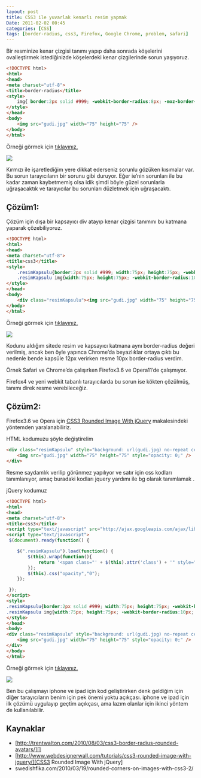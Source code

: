 ```yaml
---
layout: post
title: CSS3 ile yuvarlak kenarlı resim yapmak
Date: 2011-02-02 00:45
categories: [CSS]
tags: [border-radius, css3, Firefox, Google Chrome, problem, safari]
---
```


Bir resminize kenar çizgisi tanımı yapıp daha sonrada köşelerini
ovalleştirmek istediğinizde köşelerdeki kenar çizgilerinde sorun
yaşıyoruz.

```html
<!DOCTYPE html>
<html>
<head>
<meta charset="utf-8">
<title>border-radius</title>
<style>
	img{ border:2px solid #999; -webkit-border-radius:8px; -moz-border-radius:8px; border-radius:8px;}
</style>
</head>
<body>
	<img src="gudi.jpg" width="75" height="75" />
</body>
</html>
```

Örneği görmek için [tıklayınız.][]

![][100]

Kırmızı ile işaretlediğim yere dikkat ederseniz sorunlu gözüken
kısımalar var. Bu sorun tarayıcıların bir sorunu gibi duruyor. Eğer
ie’nin sorunları ile bu kadar zaman kaybetmemiş olsa idik şimdi böyle
güzel sorunlarla uğraşacaktık ve tarayıcılar bu sorunları düzletmek için
uğraşacaktı.

## Çözüm1:

Çözüm için dışa bir kapsayıcı div atayıp kenar çizgisi tanımını bu
katmana yaparak çözebiliyoruz.

```html
<!DOCTYPE html>
<html>
<head>
<meta charset="utf-8">
<title>css3</title>
<style>
	.resimKapsulu{border:2px solid #999; width:75px; height:75px; -webkit-border-radius:12px; -moz-border-radius:12px; border-radius:12px;}
	.resimKapsulu img{width:75px; height:75px; -webkit-border-radius:10px; -moz-border-radius:10px; border-radius:10px;}
</style>
</head>
<body>
	<div class="resimKapsulu"><img src="gudi.jpg" width="75" height="75" /></div>
</body>
</html>
```

Örneği görmek için [tıklayınız.][1]

![][2]

Kodunu aldığım sitede resim ve kapsayıcı katmana aynı border-radius
değeri verilmiş, ancak ben öyle yapınca Chrome’da beyazlıklar ortaya
çıktı bu nedenle bende kapsüle 12px verirken resme 10px border-radius
verdim.

Örnek Safari ve Chrome’da çalışırken Firefox3.6 ve Opera11’de
çalışmıyor.

Firefox4 ve yeni webkit tabanlı tarayıcılarda bu sorun ise kökten
çözülmüş, tanımı direk resme verebileceğiz.

## Çözüm2:

Firefox3.6 ve Opera için [CSS3 Rounded Image With jQuery][]
makalesindeki yöntemden yaralanabiliriz.

HTML kodumuzu şöyle değiştirelim

```html
<div class="resimKapsulu" style="background: url(gudi.jpg) no-repeat center center; width: 75px; height: 75px;">
	<img src="gudi.jpg" width="75" height="75" style="opacity: 0;" />
</div>
```

Resme saydamlık verilip görünmez yapılıyor ve satır için css kodları
tanımlanıyor, amaç buradaki kodları jquery yardımı ile bg olarak
tanımlamak .

jQuery kodumuz

```html
<!DOCTYPE html>
<html>
<head>
<meta charset="utf-8">
<title>css3</title>
<script type="text/javascript" src="http://ajax.googleapis.com/ajax/libs/jquery/1.5/jquery.min.js"></script>
<script type="text/javascript">
 $(document).ready(function() {

	$(".resimKapsulu").load(function() {
		$(this).wrap(function(){
			return '<span class="' + $(this).attr('class') + '" style="background:url(' + $(this).attr('src') + ') no-repeat center center; width: ' + $(this).width() + 'px; height: ' + $(this).height() + 'px;" />';
		});
		$(this).css("opacity","0");
	});

 });
</script>
<style>
.resimKapsulu{border:2px solid #999; width:75px; height:75px; -webkit-border-radius:12px; -moz-border-radius:12px; border-radius:12px;}
.resimKapsulu img{width:75px; height:75px; -webkit-border-radius:10px; -moz-border-radius:10px; border-radius:10px;}
</style>
</head>
<body>
<div class="resimKapsulu" style="background: url(gudi.jpg) no-repeat center center; width: 75px; height: 75px;">
	<img src="gudi.jpg" width="75" height="75" style="opacity: 0;" />
</div>
</body>
</html>
```

Örneği görmek için [tıklayınız.][3]

![][4]

Ben bu çalışmayı iphone ve ipad için kod geliştirirken denk geldiğim
için diğer tarayıcıların benim için pek önemi yoktu açıkçası. iphone ve
ipad için ilk çözümü uygulayıp geçtim açıkçası, ama lazım olanlar için
ikinci yöntem de kullanılabilir.

## Kaynaklar

-   [http://trentwalton.com/2010/08/03/css3-border-radius-rounded-avatars/][]
-   [http://www.webdesignerwall.com/tutorials/css3-rounded-image-with-jquery/][CSS3 Rounded Image With jQuery]
-   swedishfika.com/2010/03/19/rounded-corners-on-images-with-css3-2/

  [tıklayınız.]: /dokumanlar/border_radius_resim_.html
  [100]: https://lh5.googleusercontent.com/gLndP4VPjq8o0ReURiijye0gHVHNWXVLgerrYuZ7rDSTu5ZOkhayATtTmspfym08AUQhceJxvnhmSz_03Tr325FWhugB4g5-aC6OarKEqxlF0gcTiA
  [1]: /dokumanlar/border_radius_resim.html
  [2]: https://lh6.googleusercontent.com/BguAW9wciO-kWJxCqLkWj7-0VoGg6RRXe_UfOCBWrAXJMc41F-Qt3EtMTz9nwNJo2grEnNe83nG4Je2u1uPE-mSBlm6cj0IIfam1ucRN9k0EYQJjVQ
  [CSS3 Rounded Image With jQuery]: http://www.webdesignerwall.com/tutorials/css3-rounded-image-with-jquery/
  [3]: /dokumanlar/border_radius_resim2.html
  [4]: https://lh3.googleusercontent.com/HIOubjsFMP0fFhreTxPL2NxZltLCUsIANHwS9C193L8OIiw5fEIgs37R3XusyJUn8NeQZYR3u6pK5JevZJi1YhbcKBksfgNeT0mIC4sTGiTQ8uK-_w
  [http://trentwalton.com/2010/08/03/css3-border-radius-rounded-avatars/]: http://trentwalton.com/2010/08/03/css3-border-radius-rounded-avatars/
